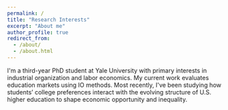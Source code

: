 ```yaml
---
permalink: /
title: "Research Interests"
excerpt: "About me"
author_profile: true
redirect_from: 
  - /about/
  - /about.html
---
```


I'm a third-year PhD student at Yale University with primary interests in industrial organization and labor economics. My current work evaluates education markets using IO methods. Most recently, I've been studying how students’ college preferences interact with the evolving structure of U.S. higher education to shape economic opportunity and inequality.


